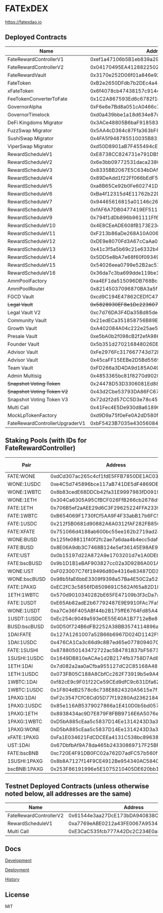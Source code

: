 # FATExDEX

https://fatexdao.io

## Deployed Contracts

| Name                              | Address                                           | Explorer                                                                        |
|-----------------------------------|---------------------------------------------------|---------------------------------------------------------------------------------|
| FateRewardControllerV1            | 0xef1a47106b5B1eb839a2995fb29Fa5a7Ff37Be27        | https://explorer.harmony.one/address/0xef1a47106b5B1eb839a2995fb29Fa5a7Ff37Be27 |
| FateRewardControllerV2            | 0x04170495EA41288225025De3CDFE9A9799121861        | https://explorer.harmony.one/address/0x04170495EA41288225025De3CDFE9A9799121861 |
| FateRewardVault                   | 0x3170e252D06f01a846e92CB0139Cdb16c69E867d        | https://explorer.harmony.one/address/0x3170e252D06f01a846e92CB0139Cdb16c69E867d |
| FateToken                         | 0xB2e2650DFdb7b2DEc4a4455a375ffBfD926cE5FC        | https://explorer.harmony.one/address/0xB2e2650DFdb7b2DEc4a4455a375ffBfD926cE5FC |
| xFateToken                        | 0x6f4078cb47438157c914409d10358a0Cf4b06AB7        | https://explorer.harmony.one/address/0x6f4078cb47438157c914409d10358a0Cf4b06AB7 |
| FeeTokenConverterToFate           | 0x1C2A867593Ed6c6782f1cDf47237fF3EE66bDbE1        | https://explorer.harmony.one/address/0x1C2A867593Ed6c6782f1cDf47237fF3EE66bDbE1 |
| GovernorAlpha                     | 0xF6e6e7Bd8a051cA0466c7B06Bcb789A789E1f1bc        | https://explorer.harmony.one/address/0xF6e6e7Bd8a051cA0466c7B06Bcb789A789E1f1bc |
| GovernorTimelock                  | 0xd0a439bbe1a18d634e87c77d18c3e93953e44d22        | https://explorer.harmony.one/address/0xd0a439bbe1a18d634e87c77d18c3e93953e44d22 |
| DeFi Kingdoms Migrator            | 0x3ACe48805B6baF9185833B611645a519CC8910A3        | https://explorer.harmony.one/address/0x3ACe48805B6baF9185833B611645a519CC8910A3 |
| FuzzSwap Migrator                 | 0x5AA4cD364c87Ffa363bF82E3489f72E39E024abC        | https://explorer.harmony.one/address/0x5AA4cD364c87Ffa363bF82E3489f72E39E024abC |
| SushiSwap Migrator                | 0x4FA5f948785510035B8316Dab2FA67e31ce278F7        | https://explorer.harmony.one/address/0x4FA5f948785510035B8316Dab2FA67e31ce278F7 |
| ViperSwap Migrator                | 0xd50D8901aB7F455494cE50eb7665DFB263B0a962        | https://explorer.harmony.one/address/0xd50D8901aB7F455494cE50eb7665DFB263B0a962 |
| RewardScheduleV1                  | 0xE8738CC824731e791DB589Db79dA77703e64212e        | https://explorer.harmony.one/address/0xE8738CC824731e791DB589Db79dA77703e64212e |
| RewardScheduleV2                  | 0x6e3bb09772531daca2380c302a97b9220bf65baf        | https://explorer.harmony.one/address/0x6e3bb09772531daca2380c302a97b9220bf65baf |
| RewardScheduleV3                  | 0x8335BB2067E5C634bDAfd0D8fE29F610124fE05a        | https://explorer.harmony.one/address/0x8335BB2067E5C634bDAfd0D8fE29F610124fE05a |
| RewardScheduleV4                  | 0x89DeAdd1f22Ff066bEdF513B7D4BAbeB0619058C        | https://explorer.harmony.one/address/0x89DeAdd1f22Ff066bEdF513B7D4BAbeB0619058C |
| RewardScheduleV5                  | 0xa8B65Ce92b0Fe602741D674984B3fDE147e4F8a0        | https://explorer.harmony.one/address/0xa8B65Ce92b0Fe602741D674984B3fDE147e4F8a0 |
| RewardScheduleV6                  | 0xBa4f12315d4E11762b22Dc80aCFED160737E310e        | https://explorer.harmony.one/address/0xBa4f12315d4E11762b22Dc80aCFED160737E310e |
| RewardScheduleV7                  | 0x94465616815a01146c26e60Cf326Ff3F0e1ddd91        | https://explorer.harmony.one/address/0x94465616815a01146c26e60Cf326Ff3F0e1ddd91 |
| RewardScheduleV8                  | 0xfAF6A7DB0477419EF511250F89c4B3A9Ff6b5AA6        | https://explorer.harmony.one/address/0xfAF6A7DB0477419EF511250F89c4B3A9Ff6b5AA6 |
| RewardScheduleV9                  | 0x794f1dDb896b961111Ff616d2e3EDfD0a8B66ed0        | https://explorer.harmony.one/address/0x794f1dDb896b961111Ff616d2e3EDfD0a8B66ed0 |
| RewardScheduleV10                 | 0x4E8CEeADE608fB173E23ce83116867c088cCD5fe        | https://explorer.harmony.one/address/0x4E8CEeADE608fB173E23ce83116867c088cCD5fe |
| RewardScheduleV11                 | 0xF213b86aDe268A10A006feAFAF8F5c3635723119        | https://explorer.harmony.one/address/0xF213b86aDe268A10A006feAFAF8F5c3635723119 |
| RewardScheduleV12                 | 0xDE9e8070Fd3A67cCaAa0E2b3F9e8E228462F2912        | https://explorer.harmony.one/address/0xDE9e8070Fd3A67cCaAa0E2b3F9e8E228462F2912 |
| RewardScheduleV13                 | 0x41c3f5a5b69c21e6332b416e71f67b156222da87        | https://explorer.harmony.one/address/0x41c3f5a5b69c21e6332b416e71f67b156222da87 |
| RewardScheduleV14                 | 0x5DD5e8bA7e68f60f09349617EDBd5D842899FfC7        | https://explorer.harmony.one/address/0x5DD5e8bA7e68f60f09349617EDBd5D842899FfC7 |
| RewardScheduleV15                 | 0x54026eea0799e52B2ac57c2C63F5AB1D652f88c0        | https://explorer.harmony.one/address/0x54026eea0799e52B2ac57c2C63F5AB1D652f88c0 |
| RewardScheduleV16                 | 0x36da7c3ba699dde119be1f794a410b86419fa465        | https://explorer.harmony.one/address/0x04170495ea41288225025de3cdfe9a9799121861 |
| AmmPoolFactory                    | 0xa4EF1da515096DB768Bc47DBC080888795643442        | https://explorer.harmony.one/address/0x36da7c3ba699dde119be1f794a410b86419fa465 |
| AmmPoolRouter                     | 0x82145037096870BA3a5f7beE4C3602BD36e27Bff        | https://explorer.harmony.one/address/0x82145037096870BA3a5f7beE4C3602BD36e27Bff |
| FGCD Vault                        | 0xcd9C194E47862CEDfC47bd6EDe9ba92EAb3d8B44        | https://explorer.harmony.one/address/0xcd9C194E47862CEDfC47bd6EDe9ba92EAb3d8B44 |
| ~~Legal Vault~~                   | ~~0x5828930EF8e1Dc22360785c330aBe62BDa4B67E6~~    |https://explorer.harmony.one/address/0x5828930EF8e1Dc22360785c330aBe62BDa4B67E6~~|
| Legal Vault V2                    | 0xc7d76DA3F4Da35Bd85de3042CDD8c59dC8dc6226        | https://explorer.harmony.one/address/0xc7d76DA3F4Da35Bd85de3042CDD8c59dC8dc6226 |
| Community Vault                   | 0x21edECa351858756B89E0865fFdbD51Deae41bCD        | https://explorer.harmony.one/address/0x21edECa351858756B89E0865fFdbD51Deae41bCD |
| Growth Vault                      | 0xA402084A04c222e25ae5748CFB12C76445a2a709        | https://explorer.harmony.one/address/0xA402084A04c222e25ae5748CFB12C76445a2a709 |
| Presale Vault                     | 0xe5bA0b2f098cB2f2efA986bF605Bd6DBc8acD7D6        | https://explorer.harmony.one/address/0xe5bA0b2f098cB2f2efA986bF605Bd6DBc8acD7D6 |
| Founder Vault                     | 0x5b351d270216848026DB6ac9fafBf4d422d5Ca43        | https://explorer.harmony.one/address/0x5b351d270216848026DB6ac9fafBf4d422d5Ca43 |
| Advisor Vault                     | 0xFe2976Fc317667743d72D232DCEdd4E250170f1B        | https://explorer.harmony.one/address/0xFe2976Fc317667743d72D232DCEdd4E250170f1B |
| Advisor Vault                     | 0x45caFF15EEBe2D5Bd5569fa3878953d29376bb34        | https://explorer.harmony.one/address/0x45caFF15EEBe2D5Bd5569fa3878953d29376bb34 |
| Team Vault                        | 0xFD266a3D4DA9d185A0491f71cE61C5a22014d874        | https://explorer.harmony.one/address/0xFD266a3D4DA9d185A0491f71cE61C5a22014d874 |
| Admin Multisig                    | 0x4853365bc81f8270d902076892e13f27c27e7266        | https://explorer.harmony.one/address/0x4853365bc81f8270d902076892e13f27c27e7266 |
| ~~Snapshot Voting Token~~         | 0x24478D53D3306081Ed88334319C9d0AfddC279bB        | https://explorer.harmony.one/address/0x24478D53D3306081Ed88334319C9d0AfddC279bB |
| ~~Snapshot Voting Token V2~~      | 0x43d2Cbe53793DA86FC676A4a69741b1e63AC8b2C        | https://explorer.harmony.one/address/0x43d2Cbe53793DA86FC676A4a69741b1e63AC8b2C |
| Snapshot Voting Token V3          | 0x72d2f2d57CC5D3e78c456616E1d17e73e8848c3A        | https://explorer.harmony.one/address/0x72d2f2d57CC5D3e78c456616E1d17e73e8848c3A |
| Multi Call                        | 0x41Fec4E5De930d8a618900973f0A678114C27361        | https://explorer.harmony.one/address/0x41Fec4E5De930d8a618900973f0A678114C27361 |
| MockLpTokenFactory                | 0xd9D9a75f0eFe0A2dD580f212005a8211CC8dF4FD        | https://explorer.harmony.one/address/0xd9D9a75f0eFe0A2dD580f212005a8211CC8dF4FD |
| FateRewardControllerUpgraderV1    | 0xbF5423B7035e4305608490F6925169998644c422        | https://explorer.harmony.one/address/0xbF5423B7035e4305608490F6925169998644c422 |

## Staking Pools (with IDs for FateRewardController)

| Pair              | Address                                       | Pool ID   |
|-------------------|-----------------------------------------------|-----------|
| FATE:WONE         | 0xdCd307ac265c4cf1fdE5FFB7850DE1AC03c15303    | 0         |
| WONE:1USDC        | 0xe4C5d745896bce117aB741DE5dF4869DE8bbF32F    | 1         |
| WONE:1WBTC        | 0x8b83cedE68DDCb42fa31E9997983fD0919ce81cD    | 2         |
| WONE:1ETH         | 0x304Ca6305A95CfBCF026FfB266cb2678d55709c8    | 3         |
| FATE:1ETH         | 0x706B5ef2aAEE29d6C3F29625224FFA233963d4C6    | 5         |
| FATE:1WBTC        | 0xB654069F1730fCf5AA9F4F33abB17b6FC5A54Ac2    | 6         |
| FATE:1USDC        | 0x212f5B0681d90882A6A0312fAF282FB856bA077a    | 7         |
| FATE:XFATE        | 0x751066d4188ab600bc55ee162b2719ad24b46674    | 8         |
| WONE:BUSD         | 0x125fe08811f40f2fc2ae7a6daa4b4ecc5dafb88d    | 9         |
| FATE:BUSD         | 0x8E06A9db3C7468B124e5ef36145E98AE947ED45B    | 10        |
| FATE:UST          | 0x0b15197d22A872A9e1703201d7e1A0DEbf656CB7    | 11        |
| FATE:bscBUSD      | 0x9b1D1B1eBAF903827cc02a3D9286A001Ad127CBf    | 12        |
| WONE:UST          | 0xF023007C76f19496d80e4316e83487DD3fB5D388    | 13        |
| WONE:bscBUSD      | 0x98b5faE6bbE3309f9398a57Ba4E50C2a52ED7F93    | 14        |
| FATE:1PAXG        | 0xEC2fC3c5856fD8509691C562Af65a82D1EFaB704    | 15        |
| 1ETH:1WBTC        | 0x570d9010340282bE65FE47109b3f3cDa7a0549e4    | 16        |
| FATE:1USDT        | 0xE65Ab82adE2b67792487E9E9910FAc7Fa5441B31    | 17        |
| WONE:1USDT        | 0xa7Ce36F405ABf44b2B175ffE6764Fd85A49B345a    | 18        |
| 1USDT:1USDC       | 0xEc254c9049a593e0E55E40A1B7712eBe85753689    | 19        |
| BUSD:bscBUSD      | 0x0D50f724B6dFB2252A38BB3574114896a90F2180    | 20        |
| 1DAI:FATE         | 0x127A1261007a52B66b6967D024D1142F5281Bf99    | 21        |
| 1DAI:1USDC        | 0x476CA1Ca3c66d9c8B7ed65e077809407091a13C3    | 22        |
| FATE:1SUSHI       | 0x8788050143472722ac5B4781B37bF56738BB4b5e    | 23        |
| 1SUSHI:1USDC      | 0x1649DB810eACAe1d2B2174fb3758D7Ad89427bF0    | 24        |
| 1ETH:1DAI         | 0x7d082a2aa0aCfba955127dC2C85168A4861a3e27    | 25        |
| 1ETH:1USDC        | 0x073FB05C188A8CbfCc262F73919b5e9A4F2dA224    | 26        |
| 1WBTC:1DAI        | 0xf82cE9c9F01f22Ce59CEd9dfC9c631Dfa62BbC06    | 27        |
| 1WBTC:1USDC       | 0x1F804dB2578c6c738E8824320A5615e7f1B42386    | 28        |
| 1PAXG:1DAI        | 0xF2c3547CfC6Cd05D77f19280Ad23621843f92C0C    | 29        |
| 1PAXG:1USDC       | 0x85e116AB5379027866a1E410D0b5bd05759Ad617    | 30        |
| 1PAXG:1ETH        | 0x8938434ac9D7E879F8FBB9716E6A5076eF9c3b1b    | 31        |
| 1PAXG:1WBTC       | 0xD5bA885cEaa5c5837D14Ee1314243D3a3B69f294    | 32        |
| 1PAXG:WONE        | 0xD5bA885cEaa5c5837D14Ee1314243D3a3B69f294    | 33        |
| xFATE:1PAXG       | 0xFa1E034621FdCDCEEa4131C538bc896380aac69c    | 34        |
| UST:1DAI          | 0x67DbfbAf9A78da465b24330869717F25BF241EC6    | 35        |
| FATE:bscBNB       | 0xc720E4F91DB0FC02a762D7adFC57b560f931E59D    | 36        |
| 1SUSHI:1PAXG      | 0x8b8A7127f14F9CE4912Be954340AC58400411dB7    | 37        |
| bscBNB:1PAXG      | 0x253F86191996e5E1075210405DE620bb136CB646    | 38        |

## Testnet Deployed Contracts (unless otherwise noted below, all addresses are the same)

| Name                      | Address                                           | Explorer                                                                        |
|---------------------------|---------------------------------------------------|---------------------------------------------------------------------------------|
| FateRewardControllerV2    | 0x61544e3aa27DcE173bDA940838CE04A1A1427de3        | https://explorer.pops.one/address/0x61544e3aa27DcE173bDA940838CE04A1A1427de3 |
| RewardScheduleV1          | 0xa7769eABE0212a43FE0067A95343105CbaEf5DB0        | https://explorer.pops.one/address/0xa7769eABE0212a43FE0067A95343105CbaEf5DB0 |
| Multi Call                | 0xE3CaC535fcb777A42Dc2C234E0a8884049A4264e        | https://explorer.pops.one/address/0xE3CaC535fcb777A42Dc2C234E0a8884049A4264e |

## Docs

[Development](docs/DEVELOPMENT.md)

[Deployment](docs/DEPLOYMENT.md)

[History](docs/HISTORY.md)

## License

MIT
